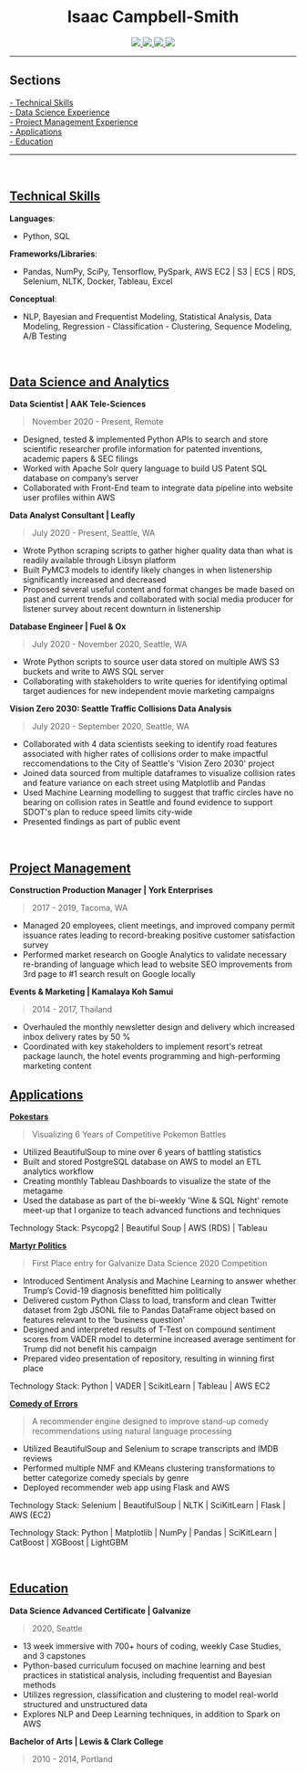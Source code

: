 <!-- Heading Section -->
<div id="header" align="center">
  <h1> Isaac Campbell-Smith </h1>
</div>


<div id="contact" align="center">
  <!--   GitHub Link -->
  <a href='https://github.com/isaac-campbell-smith' target="_blank">
    <img src='https://img.shields.io/badge/GitHub-isaac--campbell--smith-black?style=flat-square' />
  </a>
  <!-- LinkedIn Contact -->
  <a href="https://www.linkedin.com/in/isaac-campbell-smith/" target="_blank">
    <img src="https://img.shields.io/badge/-Isaac%20Campbell--Smith-blue?style=flat-square&logo=Linkedin&logoColor=white"/>
  </a>
  
  <!-- Cell -->
  <a href="tel:2533064338">
    <img src="https://img.shields.io/badge/CELL-253--306--4338-yellow?style=flat-square">
  </a>
  
  <!-- Email -->
  <a href="mailto:icampsmith@gmail.com">
    <img src="https://img.shields.io/badge/EMAIL-icampsmith%40gmail.com-brightgreen?style=flat-square"/>
  </a>
</div>


---

<!-- Table of Contents Section -->

<div id="sections">
  <h2> Sections </h2>
  <a href="#technical-skills"> - Technical Skills </a>
  <br/>
  <a href="#data-science-and-analytics"> - Data Science Experience </a>
  <br />
  <a href="#project-management"> - Project Management Experience </a>
  <br />
  <a href="#applications"> - Applications </a>
  <br />
  <a href="#education"> - Education </a>
  <br />
  

  
</div>

---


</br>

## <ins>Technical Skills</ins>


**Languages**: </br>
 * Python, SQL

**Frameworks/Libraries**: </br>
 * Pandas, NumPy, SciPy, Tensorflow, PySpark, AWS EC2 | S3 | ECS | RDS, Selenium, NLTK, Docker, Tableau, Excel

**Conceptual**: </br>
 * NLP, Bayesian and Frequentist Modeling, Statistical Analysis, Data Modeling, Regression - Classification - Clustering, Sequence Modeling, A/B Testing
 
<br/>

## <ins>Data Science and Analytics</ins>

<div>
  
 **Data Scientist | AAK Tele-Sciences**
  
  > November 2020 - Present,  Remote
  
  <ul>
  	<li> Designed, tested & implemented Python APIs to search and store scientific researcher profile information for patented inventions, academic papers & SEC filings </li>
    <li> Worked with Apache Solr query language to build US Patent SQL database on company’s server </li>
    <li> Collaborated with Front-End team to integrate data pipeline into website user profiles within AWS   </li>
  </ul>
  
 **Data Analyst Consultant | Leafly**
  
  > July 2020 - Present,  Seattle, WA 
  
  <ul>
  	<li> Wrote Python scraping scripts to gather higher quality data than what is readily available through Libsyn platform </li>
    <li> Built PyMC3 models to identify likely changes in when listenership significantly increased and decreased </li>
    <li> Proposed several useful content and format changes be made based on past and current trends and collaborated with social media producer for listener survey about recent downturn in listenership  </li>
  </ul>

 **Database Engineer | Fuel & Ox**
  
  > July 2020 - November 2020,  Seattle, WA 
  
  <ul>
  	<li> Wrote Python scripts to source user data stored on multiple AWS S3 buckets and write to AWS SQL server</li>
    <li> Collaborating with stakeholders to write queries for identifying optimal target audiences for new independent movie marketing campaigns </li>
  </ul>

   **Vision Zero 2030: Seattle Traffic Collisions Data Analysis**
  
  > July 2020 - September 2020,  Seattle, WA
  
  <ul>
    <li> Collaborated with 4 data scientists seeking to identify road features associated with higher rates of collisions order to make impactful reccomendations to the City of Seattle's 'Vision Zero 2030' project  </li>
    <li> Joined data sourced from multiple dataframes to visualize collision rates and feature variance on each street using Matplotlib and Pandas </li>
    <li> Used Machine Learning modelling to suggest that traffic circles have no bearing on collision rates in Seattle and found evidence to support SDOT's plan to reduce speed limits city-wide  </li>
    <li> Presented findings as part of public event </li>
  </ul>

</div>


</br>

## <ins>Project Management</ins>

 **Construction Production Manager | York Enterprises**
  
  > 2017 - 2019,  Tacoma, WA 
  
  <ul>
  	<li> Managed 20 employees, client meetings, and improved company permit issuance rates leading to record-breaking positive customer satisfaction survey </li>
    <li> Performed market research on Google Analytics to validate necessary re-branding of language which lead to website SEO improvements from 3rd page to #1 search result on Google locally  </li>
  </ul>
  
 **Events & Marketing | Kamalaya Koh Samui**
  
  > 2014 - 2017,  Thailand
  
  <ul>
  	<li> Overhauled the monthly newsletter design and delivery which increased inbox delivery rates by 50 %  </li>
    <li> Coordinated with key stakeholders to implement resort's retreat package launch, the hotel events programming and high-performing marketing content  </li>
  </ul>
  

## <ins>Applications</ins>

[**Pokestars**](https://github.com/isaac-campbell-smith/pokestars)

> Visualizing 6 Years of Competitive Pokemon Battles </br>

 - Utilized BeautifulSoup to mine over 6 years of battling statistics  </br>
 - Built and stored PostgreSQL database on AWS to model an ETL analytics workflow  </br>
 - Creating monthly Tableau Dashboards to visualize the state of the metagame </br>
 - Used the database as part of the bi-weekly 'Wine & SQL Night' remote meet-up that I organize to teach advanced functions and techniques</br>

Technology Stack: 
Psycopg2 | Beautiful Soup | AWS (RDS) | Tableau

[**Martyr Politics**](https://github.com/isaac-campbell-smith/datathon)

> First Place entry for Galvanize Data Science 2020 Competition  </br>

-  Introduced Sentiment Analysis and Machine Learning to answer whether Trump’s Covid-19 diagnosis benefitted him politically </br>
-  Delivered custom Python Class to load, transform and clean Twitter dataset from 2gb JSONL file to Pandas DataFrame object based on features relevant to the ‘business question’ </br>
-  Designed and interpreted results of T-Test on compound sentiment scores from VADER model to determine increased average sentiment for Trump did not benefit his campaign </br>
-  Prepared video presentation of repository, resulting in winning first place </br>


Technology Stack: 
Python | VADER | ScikitLearn | Tableau | AWS EC2

[**Comedy of Errors**](https://github.com/isaac-campbell-smith/comedy_of_errors)

> A recommender engine designed to improve stand-up comedy recommendations using natural language processing</br>

- Utilized BeautifulSoup and Selenium to scrape transcripts and IMDB reviews  </br>
- Performed multiple NMF and KMeans clustering transformations to better categorize comedy specials by genre </br>
- Deployed recommender web app using Flask and AWS  </br>

Technology Stack: Selenium | BeautifulSoup | NLTK | SciKitLearn | Flask | AWS (EC2) 





Technology Stack: Python | Matplotlib | NumPy | Pandas | SciKitLearn | CatBoost | XGBoost | LightGBM </br>



</br>



## <ins>Education</ins>

<div>
  
  **Data Science Advanced Certificate | Galvanize**
  
  > 2020,  Seattle
  
  * 13 week immersive with 700+ hours of coding, weekly Case Studies, and 3 capstones
  * Python-based curriculum focused on machine learning and best practices in statistical analysis, including frequentist and Bayesian methods
  * Utilizes regression, classification and clustering to model real-world structured and unstructured data 
  * Explores NLP and Deep Learning techniques, in addition to Spark on AWS

  **Bachelor of Arts | Lewis & Clark College**
  
  > 2010 - 2014,  Portland

    
</div>








